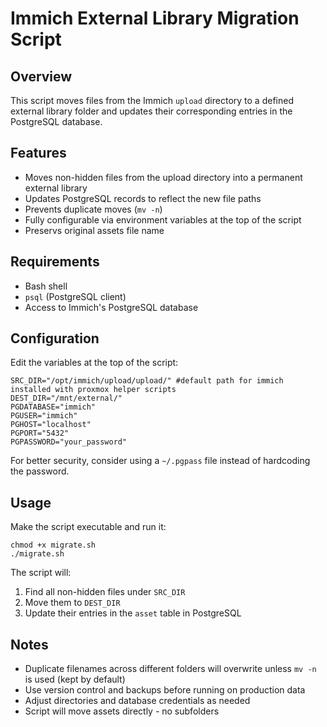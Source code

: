 # Immich External Library Migration Script

## Overview
This script moves files from the Immich `upload` directory to a defined external library folder and updates their corresponding entries in the PostgreSQL database. 

## Features
- Moves non-hidden files from the upload directory into a permanent external library
- Updates PostgreSQL records to reflect the new file paths  
- Prevents duplicate moves (`mv -n`)
- Fully configurable via environment variables at the top of the script
- Preservs original assets file name

## Requirements
- Bash shell
- `psql` (PostgreSQL client)
- Access to Immich's PostgreSQL database

## Configuration
Edit the variables at the top of the script:

```
SRC_DIR="/opt/immich/upload/upload/" #default path for immich installed with proxmox helper scripts
DEST_DIR="/mnt/external/"
PGDATABASE="immich"
PGUSER="immich"
PGHOST="localhost"
PGPORT="5432"
PGPASSWORD="your_password"
```

For better security, consider using a `~/.pgpass` file instead of hardcoding the password.

## Usage
Make the script executable and run it:

```
chmod +x migrate.sh
./migrate.sh
```

The script will:
1. Find all non-hidden files under `SRC_DIR`
2. Move them to `DEST_DIR`
3. Update their entries in the `asset` table in PostgreSQL


## Notes
- Duplicate filenames across different folders will overwrite unless `mv -n` is used (kept by default)
- Use version control and backups before running on production data
- Adjust directories and database credentials as needed
- Script will move assets directly - no subfolders

